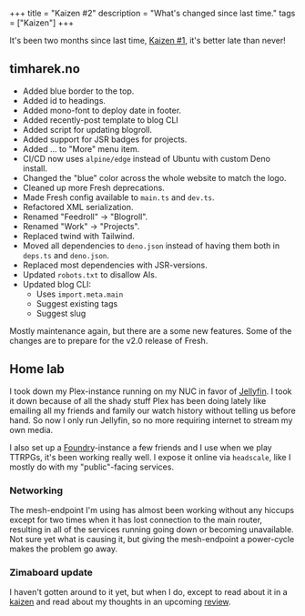 +++
title = "Kaizen #2"
description = "What's changed since last time."
tags = ["Kaizen"]
+++

It's been two months since last time, [Kaizen #1], it's better late than never!

## timharek.no

- Added blue border to the top.
- Added id to headings.
- Added mono-font to deploy date in footer.
- Added recently-post template to blog CLI
- Added script for updating blogroll.
- Added support for JSR badges for projects.
- Added … to "More" menu item.
- CI/CD now uses `alpine/edge` instead of Ubuntu with custom Deno install.
- Changed the "blue" color across the whole website to match the logo.
- Cleaned up more Fresh deprecations.
- Made Fresh config available to `main.ts` and `dev.ts`.
- Refactored XML serialization.
- Renamed "Feedroll" -> "Blogroll".
- Renamed "Work" -> "Projects".
- Replaced twind with Tailwind.
- Moved all dependencies to `deno.json` instead of having them both in `deps.ts`
  and `deno.json`.
- Replaced most dependencies with JSR-versions.
- Updated `robots.txt` to disallow AIs.
- Updated blog CLI:
  - Uses `import.meta.main`
  - Suggest existing tags
  - Suggest slug

Mostly maintenance again, but there are a some new features. Some of the changes
are to prepare for the v2.0 release of Fresh.

## Home lab

I took down my Plex-instance running on my NUC in favor of [Jellyfin]. I took it
down because of all the shady stuff Plex has been doing lately like emailing all
my friends and family our watch history without telling us before hand. So now I
only run Jellyfin, so no more requiring internet to stream my own media.

I also set up a [Foundry]-instance a few friends and I use when we play TTRPGs,
it's been working really well. I expose it online via `headscale`, like I mostly
do with my "public"-facing services.

### Networking

The mesh-endpoint I'm using has almost been working without any hiccups except
for two times when it has lost connection to the main router, resulting in all
of the services running going down or becoming unavailable. Not sure yet what is
causing it, but giving the mesh-endpoint a power-cycle makes the problem go
away.

### Zimaboard update

I haven't gotten around to it yet, but when I do, except to read about it in a
[kaizen](/tags/kaizen) and read about my thoughts in an upcoming
[review](/tags/review).

[Kaizen #1]: /blog/kaizen-1
[Jellyfin]: https://jellyfin.org/
[Foundry]: https://foundryvtt.com/
